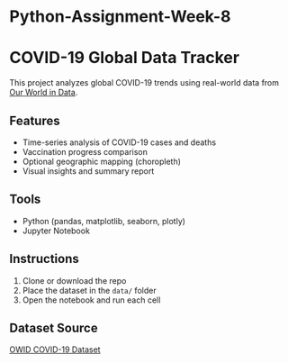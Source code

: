 # Python-Assignment-Week-8

# COVID-19 Global Data Tracker

This project analyzes global COVID-19 trends using real-world data from [Our World in Data](https://ourworldindata.org/covid-cases).

## Features
- Time-series analysis of COVID-19 cases and deaths
- Vaccination progress comparison
- Optional geographic mapping (choropleth)
- Visual insights and summary report

## Tools
- Python (pandas, matplotlib, seaborn, plotly)
- Jupyter Notebook

## Instructions
1. Clone or download the repo
2. Place the dataset in the `data/` folder
3. Open the notebook and run each cell

## Dataset Source
[OWID COVID-19 Dataset](https://covid.ourworldindata.org/data/owid-covid-data.csv)
